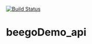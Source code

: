 [![Build Status](https://travis-ci.org/PanruifengWawa/beegoDemo_api.svg?branch=master)](https://travis-ci.org/PanruifengWawa/beegoDemo_api)
# beegoDemo_api
